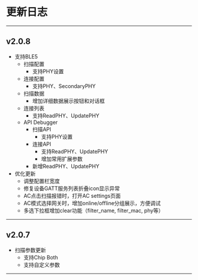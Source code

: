 # 更新日志

---

## v2.0.8 <Badge type="warning" text="2025-03-28" />
- 支持BLE5
    - 扫描配置
        - 支持PHY设置
    - 连接配置
        - 支持PHY、SecondaryPHY
    - 扫描数据
        - 增加详细数据展示按钮和对话框
    - 连接列表
        - 支持ReadPHY、UpdatePHY
    - API Debugger
        - 扫描API
            - 支持PHY设置
        - 连接API
            - 支持ReadPHY、UpdatePHY
            - 增加常用扩展参数
        - 新增ReadPHY、UpdatePHY
- 优化更新
    - 调整配置栏宽度
    - 修复设备GATT服务列表折叠icon显示异常
    - AC点击扫描报错时，打开AC settings页面
    - AC模式选择网关时，增加online/offline分组展示，方便调试
    - 多选下拉框增加clear功能（filter_name, filter_mac, phy等）
---

## v2.0.7 <Badge type="warning" text="2025-03-28" />
- 扫描参数更新
    - 支持Chip Both
    - 支持自定义参数

---